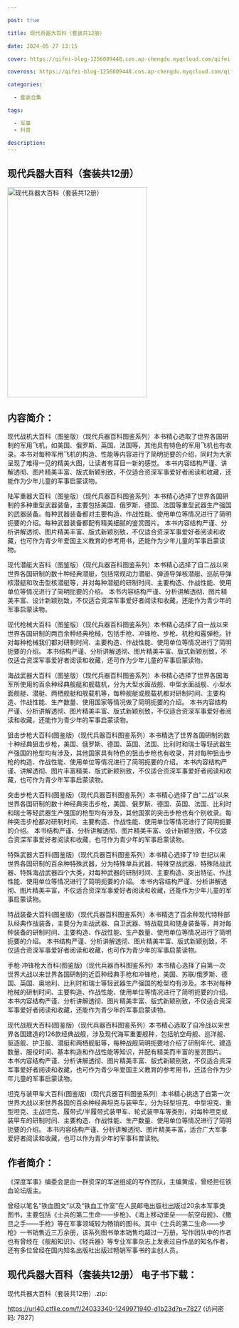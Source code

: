 ```yaml
---

post: true

title: 现代兵器大百科（套装共12册）

date: 2024-05-27 13:15

cover: https://qifei-blog-1256009448.cos.ap-chengdu.myqcloud.com/qifei-blog/65f6aed49f345e8d0329ddb9.jpg

coveross: https://qifei-blog-1256009448.cos.ap-chengdu.myqcloud.com/qifei-blog/65f6aed49f345e8d0329ddb9.jpg

categories:

  - 套装合集

tags:

  - 军事
  - 科普

description:
---
```


## 现代兵器大百科（套装共12册）
<img alt="现代兵器大百科（套装共12册）" class="aligncenter loading" data-was-processed="true" decoding="async" fetchpriority="high" height="471" src="https://qifei-blog-1256009448.cos.ap-chengdu.myqcloud.com/qifei-blog/65f6aed49f345e8d0329ddb9.jpg " style="cursor: zoom-in;" width="314"/>

## 内容简介：

现代战机大百科（图鉴版）（现代兵器百科图鉴系列）本书精心选取了世界各国研制的军用飞机，如美国、俄罗斯、英国、法国等，其他具有特色的军用飞机也有收录。本书对每种军用飞机的构造、性能等内容进行了简明扼要的介绍，同时为大家呈现了难得一见的精美大图，让读者有耳目一新的感觉。 本书内容结构严谨、讲解透彻、图片精美丰富、版式新颖别致，不仅适合资深军事爱好者阅读和收藏，还能作为少年儿童的军事启蒙读物。<br/>

陆军重器大百科（图鉴版）（现代兵器百科图鉴系列）本书精心选择了世界各国研制的多种重型武器装备，主要包括美国、俄罗斯、德国、法国等重型武器生产强国的武器装备。每种武器装备都对主要构造、作战性能、使用单位等情况进行了简明扼要的介绍。每种武器装备都配有精美细腻的鉴赏图片。 本书内容结构严谨、分析讲解透彻、图片精美丰富、版式新颖别致，不仅适合资深军事爱好者阅读和收藏，也可作为青少年爱国主义教育的参考用书，还能作为少年儿童的军事启蒙读物。<br/>

现代潜艇大百科（图鉴版）（现代兵器百科图鉴系列）本书精心选择了自二战以来世界各国研制的数十种经典潜艇，包括常规动力潜艇、弹道导弹核潜艇、巡航导弹核潜艇和攻击型核潜艇等，并对每种潜艇的研制时间、主要构造、作战性能、使用单位等情况进行了简明扼要的介绍。 本书内容结构严谨、分析讲解透彻、图片精美丰富、设计新颖别致，不仅适合资深军事爱好者阅读和收藏，还能作为青少年的军事启蒙读物。<br/>

现代枪械大百科（图鉴版）（现代兵器百科图鉴系列）本书精心选择了自一战以来世界各国研制的两百余种经典枪械，包括手枪、冲锋枪、步枪、机枪和霰弹枪。针对每种枪械我们都对研制时间、主要构造、作战性能、使用单位等情况进行了简明扼要的介绍。 本书结构严谨、分析讲解透彻、图片精美丰富、版式新颖别致，不仅适合资深军事爱好者阅读和收藏，还可作为少年儿童的军事启蒙读物。<br/>

海战武器大百科（图鉴版）（现代兵器百科图鉴系列）本书精心选择了世界各国海军所使用的百余种经典舰艇和舰载机，分为大型水面战舰、中型水面战舰、小型水面舰艇、潜艇、两栖舰艇和舰载机等，每种舰艇或舰载机都对研制时间、主要构造、作战性能、生产数量、使用国家等情况做了简明扼要的介绍。 本书内容结构严谨、分析讲解透彻、图片精美丰富、版式新颖别致，不仅适合资深军事爱好者阅读和收藏，还能作为青少年的军事启蒙读物。<br/>

狙击步枪大百科(图鉴版)（现代兵器百科图鉴系列）本书精选了世界各国研制的数十种经典狙击步枪，美国、俄罗斯、德国、英国、法国、比利时和瑞士等轻武器生产强国的枪型均有涉及，其他国家具有特色的狙击步枪也有收录，并对每种狙击步枪的构造、作战性能、使用单位等情况进行了简明扼要的介绍。 本书内容结构严谨、讲解透彻、图片丰富精美、版式新颖别致，不仅适合资深军事爱好者阅读和收藏，也可作为青少年军事启蒙读物。<br/>

突击步枪大百科(图鉴版)（现代兵器百科图鉴系列）本书精心选择了自“二战”以来世界各国研制的数十种经典突击步枪，美国、俄罗斯、德国、英国、法国、比利时和瑞士等轻武器生产强国的枪型均有涉及，其他国家的突击步枪也有个别收录。每种突击步枪都对研制时间、主要构造、作战性能、使用单位等情况进行了简明扼要的介绍。 本书结构严谨、分析讲解透彻、图片精美丰富、设计新颖别致，不仅适合资深军事爱好者阅读和收藏，也可作为青少年的军事启蒙读物。<br/>

特殊武器大百科(图鉴版)（现代兵器百科图鉴系列）本书精心选择了19 世纪以来世界各国研制的百余种特殊武器，分为特殊单兵武器、特殊空战武器、特殊陆战武器、特殊海战武器四个大类，对每种武器的研制时间、主要构造、突出特征、作战性能、使用单位等情况进行了简明扼要的介绍。 本书内容结构严谨、分析讲解透彻、图片精美丰富，不仅适合资深军事爱好者阅读和收藏，还能作为少年儿童的军事启蒙读物。<br/>

特战装备大百科(图鉴版)（现代兵器百科图鉴系列）本书精选了百余种现代特种部队经典作战装备，主要分为主战武器、自卫武器、特战载具和随身装备等，并对每种装备的研制时间、主要构造、作战性能、生产数量、使用单位等情况进行了简明扼要的介绍。 本书结构严谨、分析讲解透彻、图片精美丰富、版式新颖别致，不仅适合资深军事爱好者阅读和收藏，也可作为青少年的军事启蒙读物。<br/>

手枪·冲锋枪大百科(图鉴版)（现代兵器百科图鉴系列）本书精心选择了自第一次世界大战以来世界各国研制的近百种经典手枪和冲锋枪，美国、苏联/俄罗斯、德国、英国、奥地利、比利时和瑞士等轻武器生产强国的枪型均有涉及。本书对每种枪械的研制时间、主要构造、作战性能、使用单位等情况进行了简明扼要的介绍。 本书内容结构严谨、分析讲解透彻、图片精美丰富、版式新颖别致，不仅适合资深军事爱好者阅读和收藏，还能作为青少年的军事启蒙读物。<br/>

现代战舰大百科(图鉴版)（现代兵器百科图鉴系列）本书精心选取了自冷战以来世界各国建造的126款经典战舰，涉及现代海军重要舰种，包括航空母舰、巡洋舰、驱逐舰、护卫舰、潜艇和两栖舰艇等，每种战舰简明扼要地介绍了研制年代、建造数量、服役时间、基本构造和作战性能等知识，并配有精美而丰富的鉴赏图片。 本书内容结构严谨、分析讲解透彻、图片精美丰富、版式新颖别致，不仅适合资深军事爱好者阅读和收藏，也可作为青少年爱国主义教育的参考用书，还适合作为少年儿童的军事启蒙读物。<br/>

坦克与装甲车大百科(图鉴版)（现代兵器百科图鉴系列）本书精心挑选了自第一次世界大战以来世界各国的百余种经典坦克与装甲车，分为轻型坦克、中型坦克、重型坦克、主战坦克、履带式/半履带式装甲车、轮式装甲车等类别，对每种坦克或装甲车的研制时间、主要构造、作战性能、生产数量、使用单位等情况进行了简明扼要的介绍。 本书内容结构严谨、分析讲解透彻、图片精美丰富，适合广大军事爱好者阅读和收藏，也可以作为青少年的军事科普读物。

## 作者简介：

《深度军事》编委会是由一群资深的军迷组成的写作团队，主编黄成，曾经担任铁血论坛版主。<br/>

曾经以笔名“铁血图文”以及“铁血工作室”在人民邮电出版社出版过20余本军事类图书，主要包括《士兵的第二生命——步枪》、《海上移动堡垒——航空母舰》、《撒旦之手——手枪》等在军事领域较为畅销的图书。其中《士兵的第二生命——步枪》一书销售近三万余册，该系列图书单本销售均超过一万册。写作团队中的作者也有曾经在《舰船知识》、《轻兵器》等专业军事杂志上发表过自作品的知名作者，还有多位曾经在国内知名出版社出版过畅销军事书的主创人员。

## 现代兵器大百科（套装共12册） 电子书下载：



现代兵器大百科（套装共12册）.zip: 

https://url40.ctfile.com/f/24033340-1249971940-d1b23d?p=7827 (访问密码: 7827)

